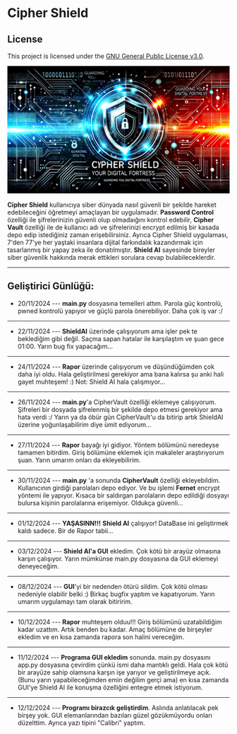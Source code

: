 # Cipher Shield

## License
This project is licensed under the [GNU General Public License v3.0](LICENSE).

![](/data/img.jpeg)

**Cipher Shield** kullanıcıya siber dünyada nasıl güvenli bir şekilde hareket edebileceğini öğretmeyi amaçlayan bir uygulamadır. **Password Control** özelliği ile şifrelerinizin güvenli olup olmadaığını kontrol edebilir, **Cipher Vault** özelliği ile de kullanıcı adı ve şifrelerinizi encrypt edilmiş bir kasada depo edip istediğiniz zaman erişebilirsiniz. Ayrıca Cipher Shield uygulaması, 7'den 77'ye her yaştaki insanlara dijital farkındalık kazandırmak için tasarlanmış bir yapay zeka ile donatılmıştır. **Shield AI** sayesinde bireyler siber güvenlik hakkında merak ettikleri sorulara cevap bulabileceklerdir.

---------------
## Geliştirici Günlüğü:

- 20/11/2024 --- **main.py** dosyasına temelleri attım. Parola güç kontrolü, pwned kontrolü yapıyor ve güçlü parola önerebiliyor.
Daha çok iş var :/

-------------------
- 22/11/2024 --- **ShieldAI** üzerinde çalışıyorum ama işler pek te beklediğim gibi değil. Saçma sapan hatalar ile karşılaştım ve şuan gece 01:00. Yarın bug fix yapacağım...

-------------------
- 24/11/2024 --- **Rapor** üzerinde çalışıyorum ve düşündüğümden çok daha iyi oldu. Hala geliştirilmesi gerekiyor ama bana kalırsa şu anki hali gayet muhteşem! :)
Not: Shield AI hala çalışmıyor...

---------------------
- 26/11/2024 --- **main.py**'a CipherVault özelliği eklemeye çalışıyorum. Şifreleri bir dosyada şifrelenmiş bir şekilde depo etmesi gerekiyor ama hata verdi :/ Yarın ya da öbür gün CipherVault'u da bitirip artık ShieldAI üzerine yoğunlaşabilirim diye ümit ediyorum...

-------------------------
- 27/11/2024 --- **Rapor** bayağı iyi gidiyor. Yöntem bölümünü neredeyse tamamen bitirdim. Giriş bölümüne eklemek için makaleler araştırıyorum şuan. Yarın umarım onları da ekleyebilirim.

----------------------------
- 30/11/2024 --- **main.py** 'a sonunda **CipherVault** özelliği ekleyebildim. Kullanıcının girdiği parolaları depo ediyor. Ve bu işlemi **Fernet** encrypt yöntemi ile yapıyor. Kısaca bir saldırgan parolaların depo edildiği dosyayı bulursa kişinin parolalarına erişemiyor. Oldukça güvenli...

------------------------------
- 01/12/2024 --- **YAŞASINN!!!** **Shield AI** çalışıyor! DataBase ini geliştirmek kaldı sadece. Bir de Rapor tabii...

---------------------------------
- 03/12/2024 --- **Shield AI'a GUI** ekledim. Çok kötü bir arayüz olmasına karşın çalışıyor. Yarın mümkünse main.py dosyasına da GUI eklemeyi deneyeceğim. 
------------------------------
- 08/12/2024 --- **GUI**'yi bir nedenden ötürü sildim. Çok kötü olması nedeniyle olabilir belki :) Birkaç bugfix yaptım ve kapatıyorum. Yarın umarım uygulamayı tam olarak bitiririm.
--------------------------------
- 10/12/2024 --- **Rapor** muhteşem olduu!!! Giriş bölümünü uzatabildiğim kadar uzattım. Artık benden bu kadar. Amaç bölümüne de birşeyler ekledim ve en kısa zamanda rapora son halini vereceğim.
--------------------------------
- 11/12/2024 --- **Programa GUI ekledim** sonunda. main.py dosyasını app.py dosyasına çevirdim çünkü ismi daha mantıklı geldi. Hala çok kötü bir arayüze sahip olamsına karşın işe yarıyor ve geliştirilmeye açık. (Bunu yarın yapabileceğimden emin değilim gerçi ama) en kısa zamanda GUI'ye Shield AI ile konuşma özelliğini entegre etmek istiyorum.
-----------------------------------
- 12/12/2024 --- **Programı birazcık geliştirdim**. Aslında anlatılacak pek birşey yok. GUI elemanlarından bazıları güzel gözükmüyordu onları düzelttim. Ayrıca yazı tipini "Calibri" yaptım.
